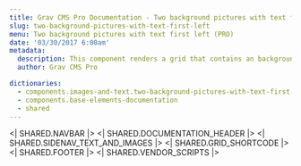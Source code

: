 ```yaml
---
title: Grav CMS Pro Documentation - Two background pictures with text first left
slug: two-background-pictures-with-text-first-left
menu: Two background pictures with text first left (PRO)
date: '03/30/2017 6:00am'
metadata:
  description: This component renders a grid that contains an background picture placed on the left and a description text on the right
  author: Grav CMS Pro

dictionaries:
  - components.images-and-text.two-background-pictures-with-text-first-left
  - components.base-elements-documentation
  - shared
---
```


<| SHARED.NAVBAR |>
<| SHARED.DOCUMENTATION_HEADER |>
<| SHARED.SIDENAV_TEXT_AND_IMAGES |>
<| SHARED.GRID_SHORTCODE |>
<| SHARED.FOOTER |>
<| SHARED.VENDOR_SCRIPTS |>

